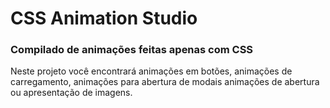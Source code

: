 # CSS Animation Studio

### Compilado de animações feitas apenas com CSS

Neste projeto você encontrará animações em botões, animações de carregamento, animações para abertura de modais animações de abertura ou apresentação de imagens.